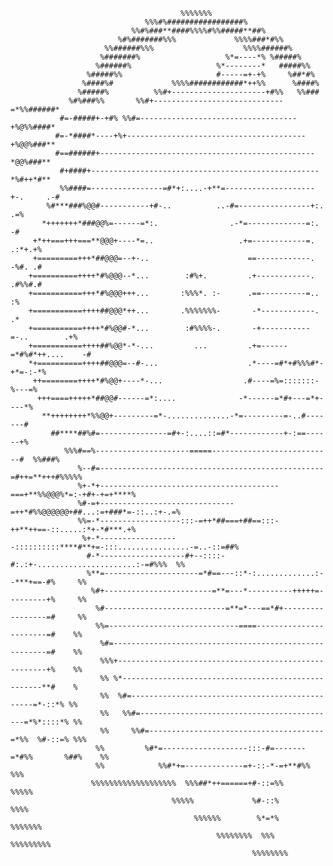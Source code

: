                                                                                                     
                                          %%%%%%%                                                   
                                  %%%#%#################%                                           
                               %%#%###**####%%%%#%%#####**##%                                       
                            %#%#######%%%             %%%%###*#%%                                   
                         %%######%%%                    %%%%######%                                 
                        %#######%                   %*=----*% %#####%                               
                       %######%                   %*--------*   #####%%                             
                     %#####%%                     #-----=+-+%     %##*#%                            
                    %####%#             %%%%############*++%%      %####%                           
                   %#####%          %%#+---------------------+#%%   %%###                           
                 %#%###%%       %%#+-----------------------------=*%%######*                        
               #=-#####+-+#% %%#=-----------------------------------+%@%%####*                      
              #=-*####*----+%+----------------------------------------+%@@%###**                    
              #==######+------------------------------------------------*@@%###**                   
               #+####+---------------------------------------------------*%#++*#**                  
               %%####=----------------=#*+:....-+**=--------------------+-.     .-#                 
            %#***###%@@#-----------+#-..          ..-#=----------------+:.        .=%               
           *+++++++*###@@%=------=*:.                .-*=-------------=:.           -#              
         +*++===+++===**@@@+----*=..                   .+=------------=.        .:*+.+%             
         +=========+++*##@@@=--+-..                      ==------------.        -%#. .#             
        +==========++++*#%@@@--*...        :#%+.         .+------------.        .#%%#.#             
        +===========+++*#%@@@+++...       :%%%*. :-      .==----------=..            :%             
        +===========++++##@@@*++...       .%%%%%%%-       -*------------.           .*              
        +===========++++*#%@@#-*...        :#%%%%-.       -+-----------=-..        .+%              
        +===========++++##%@@*-*-...         ...         .+=------=*#%#*++....    -#                
        *+==========++++##@@@=--#-...                    .*----=#*+#%%%#*-+*=-:-*%                  
         ++========++++*#%@@+----*-...                  .#----=%=:::::::-%---=%                     
          +++====+++++*##@@#------=*:....              -*------=*#+---=*+----*%                     
           **++++++++*%%@@+---------=*-..............-*=---------=-..#-------#                      
             ##****##%#=---------------=#+-:....::=#*------------+-:==------+%                      
                %%%#==%---------------------=====---------------------------#  %%###%               
                   %--#=--------------------------------------------------=#++=**+++#%%%%%          
                   %+-*+----------------------------------------===+**%%@@@%*=:-+#+-+=+****%        
                   %#-=+------------------------------=++*#%%@@@@@@+##...:=+###*=-::..:+-.=%        
                   %%=-*------------------:::-=++*##===+##==:::-++**++==-::.....:*+-*#***.+%        
                    %+-*------------------::::::::::****#**+=-:::................-=..-::=##%        
                     #-*-------------------#+--::::-#:.:+-......................:-=#%%%  %%         
                     %**=---------------------=*#==---::*-:.............:--***+==-#%     %%         
                      %#+------------------------=**=---*----------+++++=---------+%     %%         
                       %#---------------------------=**=*---==*#+-----------------=#     %%         
                       %%=-----------------------------====-----------------------=#    %%          
                        %#=-------------------------------------------------------=#    %%          
                        %%%+------------------------------------------------------+%    %%          
                        %% %*----------------------------------------------------**#    %           
                        %%  %#=------------------------------------------------=*-::*% %%           
                        %%   %%#=--------------------------------------------=*%*::::*% %%          
                        %%     %%#=---------------------------------------=*%%  %#-::=% %%%         
                       %%         %#*=-------------------:::-#=-------=*#%%       %##%    %%        
                       %%            %%#*+=-------------=+-::-*-=+**#%%                  %%%        
                      %%%%%%%%%%%%%%%%%%%  %%%##*++======+#-::=%%                    %%%%%          
                                        %%%%%             %#-::%                  %%%%              
                                             %%%%%%        %*=*%           %%%%%%%                  
                                                  %%%%%%%%  %%%   %%%%%%%%%                         
                                                          %%%%%%%%                                  
